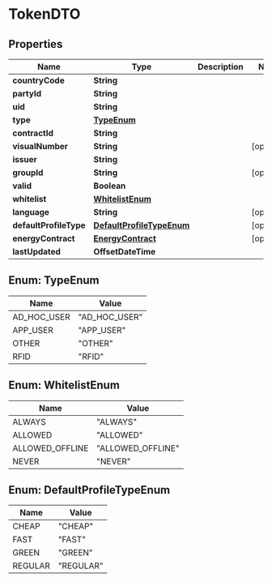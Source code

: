 

# TokenDTO


## Properties

| Name | Type | Description | Notes |
|------------ | ------------- | ------------- | -------------|
|**countryCode** | **String** |  |  |
|**partyId** | **String** |  |  |
|**uid** | **String** |  |  |
|**type** | [**TypeEnum**](#TypeEnum) |  |  |
|**contractId** | **String** |  |  |
|**visualNumber** | **String** |  |  [optional] |
|**issuer** | **String** |  |  |
|**groupId** | **String** |  |  [optional] |
|**valid** | **Boolean** |  |  |
|**whitelist** | [**WhitelistEnum**](#WhitelistEnum) |  |  |
|**language** | **String** |  |  [optional] |
|**defaultProfileType** | [**DefaultProfileTypeEnum**](#DefaultProfileTypeEnum) |  |  [optional] |
|**energyContract** | [**EnergyContract**](EnergyContract.md) |  |  [optional] |
|**lastUpdated** | **OffsetDateTime** |  |  |



## Enum: TypeEnum

| Name | Value |
|---- | -----|
| AD_HOC_USER | &quot;AD_HOC_USER&quot; |
| APP_USER | &quot;APP_USER&quot; |
| OTHER | &quot;OTHER&quot; |
| RFID | &quot;RFID&quot; |



## Enum: WhitelistEnum

| Name | Value |
|---- | -----|
| ALWAYS | &quot;ALWAYS&quot; |
| ALLOWED | &quot;ALLOWED&quot; |
| ALLOWED_OFFLINE | &quot;ALLOWED_OFFLINE&quot; |
| NEVER | &quot;NEVER&quot; |



## Enum: DefaultProfileTypeEnum

| Name | Value |
|---- | -----|
| CHEAP | &quot;CHEAP&quot; |
| FAST | &quot;FAST&quot; |
| GREEN | &quot;GREEN&quot; |
| REGULAR | &quot;REGULAR&quot; |



